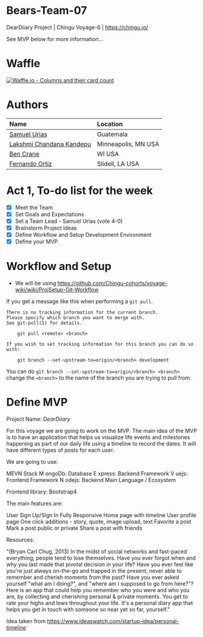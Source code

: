 # Bears-Team-07
DearDiiary Project | Chingu Voyage-6 | https://chingu.io/

See MVP below for more information...

# Waffle

[![Waffle.io - Columns and their card count](https://badge.waffle.io/chingu-voyage6/Bears-Team-07.svg?columns=all)](https://waffle.io/chingu-voyage6/Bears-Team-07)

# Authors

| Name                        | Location         |
| :-------------------------- | :--------------- |
| [Samuel Urias][samiurias]   | Guatemala  |
| [Lakshmi Chandana Kandepu][chandana] | Minneapolis, MN USA |
| [Ben Crane][benscrane]         | WI USA   |
| [Fernando Ortiz][nandub]       | Slidell, LA USA       |

<!-- links -->

[samiurias]: https://github.com/samiurias
[chandana]: https://github.com/chandanachaitanya
[benscrane]: https://github.com/benscrane
[nandub]: https://github.com/nandub

# Act 1, To-do list for the week

-   [x] Meet the Team
-   [x] Set Goals and Expectations
-   [x] Set a Team Lead - Samuel Urias (vote 4-0)
-   [x] Brainstorm Project Ideas
-   [x] Define Workflow and Setup Development Environment
-   [x] Define your MVP

# Workflow and Setup

-  We will be using https://github.com/Chingu-cohorts/voyage-wiki/wiki/ProjSetup-Git-Workflow

If you get a message like this when performing a `git pull`.
```
There is no tracking information for the current branch.
Please specify which branch you want to merge with.
See git-pull(1) for details.

    git pull <remote> <branch>

If you wish to set tracking information for this branch you can do so with:

    git branch --set-upstream-to=origin/<branch> development
```
You can do `git branch --set-upstream-to=origin/<branch> <branch>` change the `<branch>` to the name of the branch you are trying to pull from.

# Define MVP

Project Name: *DearDiiary*

For this voyage we are going to work on the MVP. The main idea of the MVP is to have an application that helps us visualize life events and milestones happening as part of our daily life using a timeline to record the dates. It will have different types of posts for each user.

We are going to use:

MEVN Stack
M ongoDb: Database
E xpress: Backend Framework
V uejs: Frontend Framework
N odejs: Backend Main Language / Ecosystem

Frontend library:
Bootstrap4

The main features are:

User Sign Up/Sign In
Fully Responsive
Home page with timeline
User profile page
One click additions - story, quote, image upload, text
Favorite a post
Mark a post public or private
Share a post with friends

Resources:

"(Bryan Carl Chug, 2013) In the midst of social networks and fast-paced everything, people tend to lose themselves. Have you ever forgot when and why you last made that pivotal decision in your life? Have you ever feel like you're just always on-the-go and trapped in the present, never able to remember and cherish moments from the past? Have you ever asked yourself "what am I doing?", and "where am I supposed to go from here?"? Here is an app that could help you remember who you were and who you are, by collecting and cherishing personal & private moments. You get to rate your highs and lows throughout your life. It's a personal diary app that helps you get in touch with someone so near yet so far, yourself."

Idea taken from https://www.ideaswatch.com/startup-idea/personal-timeline
